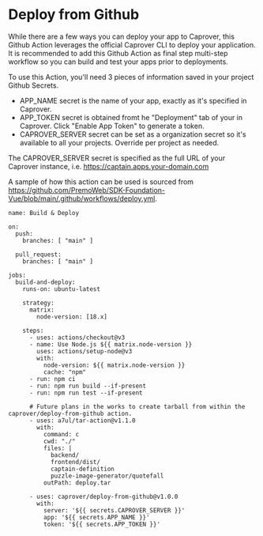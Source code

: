 # Deploy from Github

While there are a few ways you can deploy your app to Caprover, this Github Action leverages the official Caprover CLI to deploy your application. It is recommended to add this Github Action as final step multi-step workflow so you can build and test your apps prior to deployments.

To use this Action, you'll need 3 pieces of information saved in your project Github Secrets.

- APP_NAME secret is the name of your app, exactly as it's specified in Caprover.
- APP_TOKEN secret is obtained fromt he "Deployment" tab of your in Caprover. Click "Enable App Token" to generate a token.
- CAPROVER_SERVER secret can be set as a organization secret so it's available to all your projects. Override per project as needed.

The CAPROVER_SERVER secret is specified as the full URL of your Caprover instance, i.e. https://captain.apps.your-domain.com

A sample of how this action can be used is sourced from https://github.com/PremoWeb/SDK-Foundation-Vue/blob/main/.github/workflows/deploy.yml.

```
name: Build & Deploy

on:
  push:
    branches: [ "main" ]

  pull_request:
    branches: [ "main" ]

jobs:
  build-and-deploy:
    runs-on: ubuntu-latest

    strategy:
      matrix:
        node-version: [18.x]

    steps:
      - uses: actions/checkout@v3
      - name: Use Node.js ${{ matrix.node-version }}
        uses: actions/setup-node@v3
        with:
          node-version: ${{ matrix.node-version }}
          cache: "npm"
      - run: npm ci
      - run: npm run build --if-present
      - run: npm run test --if-present

      # Future plans in the works to create tarball from within the caprover/deploy-from-github action.
      - uses: a7ul/tar-action@v1.1.0
        with:
          command: c
          cwd: "./"
          files: |
            backend/
            frontend/dist/
            captain-definition
            puzzle-image-generator/quotefall
          outPath: deploy.tar

      - uses: caprover/deploy-from-github@v1.0.0
        with:
          server: '${{ secrets.CAPROVER_SERVER }}'
          app: '${{ secrets.APP_NAME }}'
          token: '${{ secrets.APP_TOKEN }}'

```
